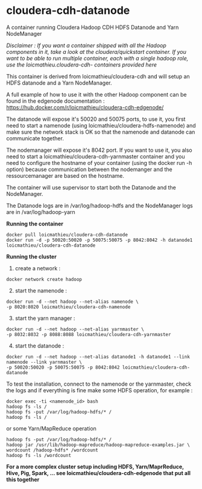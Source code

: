 # cloudera-cdh-datanode

A container running Cloudera Hadoop CDH HDFS Datanode and Yarn NodeManager

*Disclaimer : If you want a container shipped with all the Hadoop components in it, take a look at the cloudera/quickstart container. If you want to be able to run multiple container, each with a single hadoop role, use the loicmathieu.cloudera-cdh-<role> containers provided here*

This container is derived from loicmathieu/cloudera-cdh and will setup an HDFS datanode and a Yarn NodeManager.

A full example of how to use it with the other Hadoop component can be found in the edgenode documentation : https://hub.docker.com/r/loicmathieu/cloudera-cdh-edgenode/

The datanode will expose it's  50020 and 50075 ports, to use it, you first need to start a namenode
(using loicmathieu/cloudera-hdfs-namenode) and make sure the network stack is OK so that the namenode and datanode can communicate together. 

The nodemanager will expose it's 8042 port. If you want to use it, you also need to start a loicmathieu/cloudera-cdh-yarnmaster container and you need to configure the hostname of your container (using the docker run -h option) because communication between the nodemanger and the ressourcemanager are based on the hostname.

The container will use supervisor to start both the Datanode and the NodeManager.

The Datanode logs are in /var/log/hadoop-hdfs and the NodeManager logs are in /var/log/hadoop-yarn

**Running the container**
```
docker pull loicmathieu/cloudera-cdh-datanode
docker run -d -p 50020:50020 -p 50075:50075 -p 8042:8042 -h datanode1 loicmathieu/cloudera-cdh-datanode
```

**Running the cluster**

1. create a network :
```
docker network create hadoop
```
2. start the namenode :
```
docker run -d --net hadoop --net-alias namenode \
-p 8020:8020 loicmathieu/cloudera-cdh-namenode
```
3. start the yarn manager :
```
docker run -d --net hadoop --net-alias yarnmaster \
-p 8032:8032 -p 8088:8088 loicmathieu/cloudera-cdh-yarnmaster
```
4. start the datanode :
```
docker run -d --net hadoop --net-alias datanode1 -h datanode1 --link namenode --link yarnmaster \
-p 50020:50020 -p 50075:50075 -p 8042:8042 loicmathieu/cloudera-cdh-datanode
```

To test the installation, connect to the namenode or the yarnmaster, check the logs and if everything is fine make some HDFS operation, for example : 
```
docker exec -ti <namenode_id> bash
hadoop fs -ls /
hadoop fs -put /var/log/hadoop-hdfs/* /
hadoop fs -ls /
```

or some Yarn/MapReduce operation
```
hadoop fs -put /var/log/hadoop-hdfs/* /
hadoop jar /usr/lib/hadoop-mapreduce/hadoop-mapreduce-examples.jar \
wordcount /hadoop-hdfs* /wordcount
hadoop fs -ls /wordcount
```

**For a more complex cluster setup including HDFS, Yarn/MaprReduce, Hive, Pig, Spark, ... see loicmathieu/cloudera-cdh-edgenode that put all this together**
